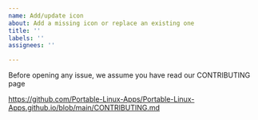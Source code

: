 ```yaml
---
name: Add/update icon
about: Add a missing icon or replace an existing one
title: ''
labels: ''
assignees: ''

---
```


Before opening any issue, we assume you have read our CONTRIBUTING page

https://github.com/Portable-Linux-Apps/Portable-Linux-Apps.github.io/blob/main/CONTRIBUTING.md
